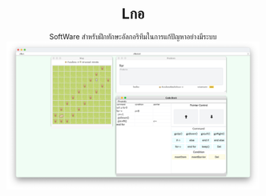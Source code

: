 <center>
  
# Lกอ
SoftWare สำหรับฝึกทักษะอัลกอริทึมในการแก้ปัญหาอย่างมีระบบ
 ![img](image/ภาพถ่ายหน้าจอ.png)
  
</center>
